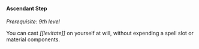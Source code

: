 #### Ascendant Step

*Prerequisite: 9th level*

You can cast *[[levitate]]* on yourself at will, without expending a spell slot or material components.